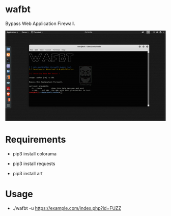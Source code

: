 # wafbt
Bypass Web Application Firewall.

<img src='image.png'>

# Requirements
- pip3 install colorama

- pip3 install requests

- pip3 install art

# Usage 
- ./wafbt -u https://example.com/index.php?id=FUZZ
